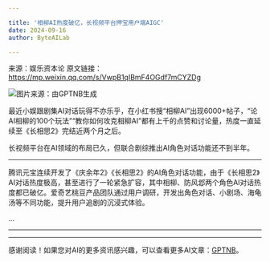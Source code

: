 ```yaml
---

title: '相柳AI热度破亿，长视频平台押宝用户端AIGC'
date: 2024-09-16
author: ByteAILab

---
```


来源：娱乐资本论
原文链接：https://mp.weixin.qq.com/s/VwpB1qIBmF4OGdf7mCYZDg

![图片来源：由GPTNB生成](http://www.jesonc.com/upload/8FD7B96F5E34993C64020C0DB54F4C00/1726282091296/FisD3o_r_4UgJqeAMxvfSj9MBMbK.png)

最近小娱跟剧集AI对话玩得不亦乐乎，在小红书搜“相柳AI”出现6000+帖子，“论AI相柳的100个玩法”“教你如何攻克相柳AI”都有上千的点赞和讨论量，热度一直延续至《长相思2》完结近两个月之后。

长视频平台在AI领域的布局已久，但联合剧综推出AI角色对话功能还不到半年。

---
腾讯元宝连续开发了《庆余年2》《长相思2》的AI角色对话功能，由于《长相思2》AI对话热度极高，甚至进行了一轮紧急扩容，其中相柳、防风邶两个角色AI对话热度都已破亿。爱奇艺桃豆产品团队通过用户调研，开发出角色对话、小剧场、海龟汤等不同功能，提升用户追剧的沉浸式体验。

...

---
---
感谢阅读！如果您对AI的更多资讯感兴趣，可以查看更多AI文章：[GPTNB](https://gptnb.com)。